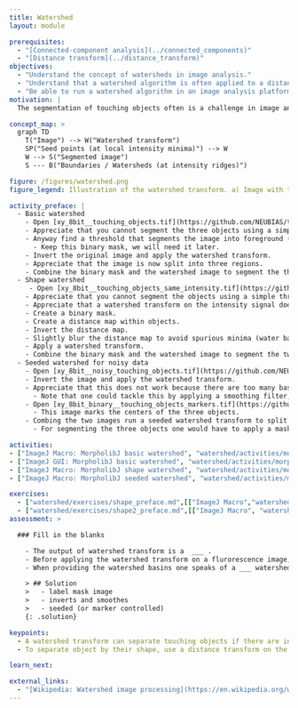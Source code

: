 ```yaml
---
title: Watershed
layout: module

prerequisites:
  - "[Connected-component analysis](../connected_components)"
  - "[Distance transform](../distance_transform)"
objectives:
  - "Understand the concept of watersheds in image analysis."
  - "Understand that a watershed algorithm is often applied to a distance map to split objects by their shape."
  - "Be able to run a watershed algorithm in an image analysis platform."
motivation: |
  The segmentation of touching objects often is a challenge in image analysis. The watershed algorithm is a very common operation to split touching objects and is available in most image analysis frameworks.

concept_map: >
  graph TD
    T("Image") --> W("Watershed transform")
    SP("Seed points (at local intensity minima)") --> W
    W --> S("Segmented image")
    S --- B("Boundaries / Watersheds (at intensity ridges)")

figure: /figures/watershed.png
figure_legend: Illustration of the watershed transform. a) Image with three objects that cannot be separated by a simple threshold. b) Foreground/background segmentation of (a). c) Inverse of (a). d) Intensity line profile along the line depicted in (c) with illustration of filling up the basins up to a the level where the yellow and blue regions meet and a first watershed is build. e) As (d) but filling up the basins to a higher level where a second watershed is build between the blue and red region. f) Watershed transform of (c). g) (f) masked with (b). 

activity_preface: |
  - Basic watershed
    - Open [xy_8bit__touching_objects.tif](https://github.com/NEUBIAS/training-resources/raw/master/image_data/xy_8bit__touching_objects.tif).
    - Appreciate that you cannot segment the three objects using a simple threshold.
    - Anyway find a threshold that segments the image into foreground (objects) and background.
      - Keep this binary mask, we will need it later.
    - Invert the original image and apply the watershed transform.
    - Appreciate that the image is now split into three regions.
    - Combine the binary mask and the watershed image to segment the three objects.
  - Shape watershed
     - Open [xy_8bit__touching_objects_same_intensity.tif](https://github.com/NEUBIAS/training-resources/raw/master/image_data/xy_8bit__touching_objects_same_intensity.tif).
    - Appreciate that you cannot segment the objects using a simple threshold.
    - Appreciate that a watershed transform on the intensity signal does not help here, because there is no "intensity ridge" bewteen the two touching objects.
    - Create a binary mask.
    - Create a distance map within objects.
    - Invert the distance map.
    - Slightly blur the distance map to avoid spurious minima (water basins).
    - Apply a watershed transform.
    - Combine the binary mask and the watershed image to segment the two objects.
  - Seeded watershed for noisy data
    - Open [xy_8bit__noisy_touching_objects.tif](https://github.com/NEUBIAS/training-resources/raw/master/image_data/xy_8bit__noisy_touching_objects.tif).
    - Invert the image and apply the watershed transform.
    - Appreciate that this does not work because there are too many basin due to the noise.
      - Note that one could tackle this by applying a smoothing filter, but we want to explore another route now.
    - Open [xy_8bit_binary__touching_objects_markers.tif](https://github.com/NEUBIAS/training-resources/raw/master/image_data/xy_8bit_binary__touching_objects_markers.tif).
      - This image marks the centers of the three objects.
    - Combing the two images run a seeded watershed transform to split the image into three regions.
      - For segmenting the three objects one would have to apply a mask to the resulting image (see activities above).

activities:
- ["ImageJ Macro: MorpholibJ basic watershed", "watershed/activities/morpholibj_basic_watershed.ijm", "java"]
- ["ImageJ GUI: MorpholibJ basic watershed", "watershed/activities/morpholibj_basic_watershed_imagejgui.md", "markdown"]
- ["ImageJ Macro: MorpholibJ shape watershed", "watershed/activities/morpholibj_shape_watershed.ijm", "java"]
- ["ImageJ Macro: MorpholibJ seeded watershed", "watershed/activities/morpholibj_seeded_watershed.ijm", "java"]

exercises:
  - ["watershed/exercises/shape_preface.md",[["ImageJ Macro","watershed/exercises/morpholibj_shape_watershed_exercise.md"],["asadsd","watershed/exercises/morpholibj_shape_watershed_exercise.md"]]]
  - ["watershed/exercises/shape2_preface.md",[["ImageJ Macro", "watershed/exercises/morpholibj_shape_watershed_exercise.md"],["asadsd","watershed/exercises/morpholibj_shape_watershed_exercise.md"]]]
assessment: >

  ### Fill in the blanks

    - The output of watershed transform is a  ___ .
    - Before applying the watershed transform on a flurorescence image, one often ___ and ___ the image.
    - When providing the watershed basins one speaks of a ___ watershed transform.

    > ## Solution
    >   - label mask image
    >   - inverts and smoothes
    >   - seeded (or marker controlled)
    {: .solution}

keypoints:
  - A watershed transform can separate touching objects if there are intensity valleys (or ridges) between touching objects. In case of intensity ridges the image needs to be inverted before being subjected to the watershed transform.
  - To separate object by their shape, use a distance transform on the binary image and inject this into the watershed transform. It is often good to smooth the distance transform to remove spurious minima, which could serve as wrong seed points and thus lead to an over-segmentation.

learn_next:

external_links:
  - "[Wikipedia: Watershed image processing](https://en.wikipedia.org/wiki/Watershed_(image_processing))"
---
```


